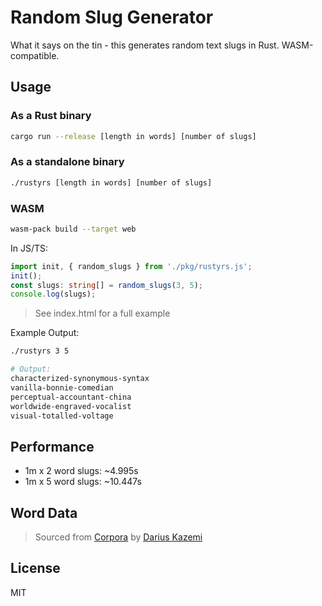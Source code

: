 # Random Slug Generator
What it says on the tin - this generates random text slugs in Rust. WASM-compatible.

## Usage

### As a Rust binary
```bash
cargo run --release [length in words] [number of slugs]
```

### As a standalone binary
```bash
./rustyrs [length in words] [number of slugs]
```

### WASM
```bash
wasm-pack build --target web
```

In JS/TS:
```ts
import init, { random_slugs } from './pkg/rustyrs.js';
init();
const slugs: string[] = random_slugs(3, 5);
console.log(slugs);
```
>See index.html for a full example


Example Output:

```bash
./rustyrs 3 5

# Output:
characterized-synonymous-syntax
vanilla-bonnie-comedian
perceptual-accountant-china
worldwide-engraved-vocalist
visual-totalled-voltage
```

## Performance
- 1m x 2 word slugs: ~4.995s
- 1m x 5 word slugs: ~10.447s

## Word Data
> Sourced from [Corpora](https://github.com/dariusk/corpora/blob/master/data/words) by [Darius Kazemi](https://github.com/dariusk)

## License
MIT
